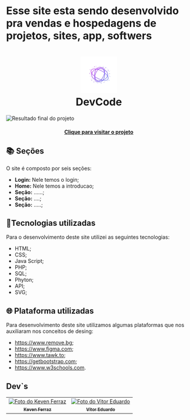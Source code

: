 # Esse site esta sendo desenvolvido pra vendas e hospedagens de projetos, sites, app, softwers  


<h1 align="center">
 <img src="View/img/logo.svg" width="100px;" alt="Logo"/><br>DevCode
</h1>

![Resultado final do projeto](view/_img/site.png)

<h4 align="center"><a href="https://praticode.com">Clique para visitar o projeto</a></h4>

## 📚 Seções

O site é composto por seis seções:

- **Login:** Nele temos o login;
- **Home:** Nele temos a introducao;
- **Seção:** ......;
- **Seção:** ....;
- **Seção:** .....;


## 📂Tecnologias utilizadas

Para o desenvolvimento deste site utilizei as seguintes tecnologias:

- HTML;
- CSS;
- Java Script;
- PHP;
- SQL;
- Phyton;
- API;
- SVG;


## 🌐 Plataforma utilizadas
Para desenvolvimento deste site utilizamos algumas plataformas que nos auxiliaram nos conceitos de desing:

- https://www.remove.bg;
- https://www.figma.com;
- https://www.tawk.to;
- https://getbootstrap.com;
- https://www.w3schools.com.
  
<h2>Dev`s</h2>

<table>
  <tr>
    <td align="center">
      <a href="https://github.com/Kevenferraz39">
          <img src="view/img/keven.jpeg" width="100px;" alt="Foto do Keven Ferraz"/><br>
        <sub>
          <b>Keven Ferraz</b>
        </sub>
      </a>
    </td>
    <td align="center">
      <a href="https://github.com/V1tuDu">
          <img src="view/img/vitor.jpeg" width="100px;" alt="Foto do Vitor Eduardo"/><br>
        <sub>
          <b>Vitor Eduardo</b>
        </sub>
      </a>
    </td>
  </tr>
</table>

